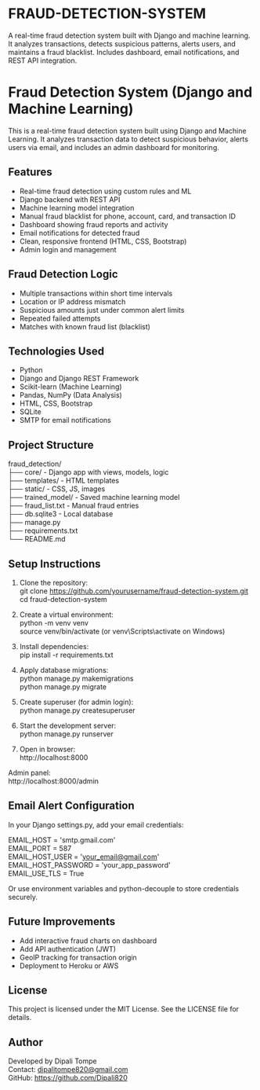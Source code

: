 # FRAUD-DETECTION-SYSTEM
A real-time fraud detection system built with Django and machine learning. It analyzes transactions, detects suspicious patterns, alerts users, and maintains a fraud blacklist. Includes dashboard, email notifications, and REST API integration.

# Fraud Detection System (Django and Machine Learning)

This is a real-time fraud detection system built using Django and Machine Learning. It analyzes transaction data to detect suspicious behavior, alerts users via email, and includes an admin dashboard for monitoring.

## Features

- Real-time fraud detection using custom rules and ML
- Django backend with REST API
- Machine learning model integration
- Manual fraud blacklist for phone, account, card, and transaction ID
- Dashboard showing fraud reports and activity
- Email notifications for detected fraud
- Clean, responsive frontend (HTML, CSS, Bootstrap)
- Admin login and management

## Fraud Detection Logic

- Multiple transactions within short time intervals
- Location or IP address mismatch
- Suspicious amounts just under common alert limits
- Repeated failed attempts
- Matches with known fraud list (blacklist)

## Technologies Used

- Python
- Django and Django REST Framework
- Scikit-learn (Machine Learning)
- Pandas, NumPy (Data Analysis)
- HTML, CSS, Bootstrap
- SQLite
- SMTP for email notifications

## Project Structure

fraud_detection/  
├── core/                  - Django app with views, models, logic  
├── templates/             - HTML templates  
├── static/                - CSS, JS, images  
├── trained_model/         - Saved machine learning model  
├── fraud_list.txt         - Manual fraud entries  
├── db.sqlite3             - Local database  
├── manage.py  
├── requirements.txt  
└── README.md  

## Setup Instructions

1. Clone the repository:  
   git clone https://github.com/yourusername/fraud-detection-system.git  
   cd fraud-detection-system

2. Create a virtual environment:  
   python -m venv venv  
   source venv/bin/activate      (or venv\Scripts\activate on Windows)

3. Install dependencies:  
   pip install -r requirements.txt

4. Apply database migrations:  
   python manage.py makemigrations  
   python manage.py migrate

5. Create superuser (for admin login):  
   python manage.py createsuperuser

6. Start the development server:  
   python manage.py runserver

7. Open in browser:  
   http://localhost:8000  

Admin panel:  
   http://localhost:8000/admin

## Email Alert Configuration

In your Django settings.py, add your email credentials:

EMAIL_HOST = 'smtp.gmail.com'  
EMAIL_PORT = 587  
EMAIL_HOST_USER = 'your_email@gmail.com'  
EMAIL_HOST_PASSWORD = 'your_app_password'  
EMAIL_USE_TLS = True  

Or use environment variables and python-decouple to store credentials securely.

## Future Improvements

- Add interactive fraud charts on dashboard
- Add API authentication (JWT)
- GeoIP tracking for transaction origin
- Deployment to Heroku or AWS

## License

This project is licensed under the MIT License. See the LICENSE file for details.

## Author

Developed by Dipali Tompe  
Contact: dipalitompe820@gmail.com  
GitHub: https://github.com/Dipali820
